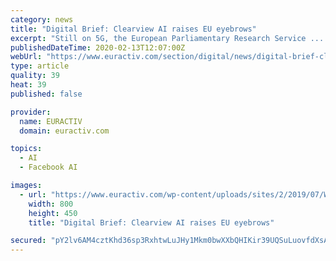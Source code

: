 ```yaml
---
category: news
title: "Digital Brief: Clearview AI raises EU eyebrows"
excerpt: "Still on 5G, the European Parliamentary Research Service ... the list here. Facebook and Microsoft both feature. On my radar February 19 is set to be one of the most important days in the Commission’s calendar in 2020. The executive will be publishing their Digital & Data strategies, as well as their Artificial Intelligence White Paper."
publishedDateTime: 2020-02-13T12:07:00Z
webUrl: "https://www.euractiv.com/section/digital/news/digital-brief-clearview-ai-raises-eu-eyebrows/"
type: article
quality: 39
heat: 39
published: false

provider:
  name: EURACTIV
  domain: euractiv.com

topics:
  - AI
  - Facebook AI

images:
  - url: "https://www.euractiv.com/wp-content/uploads/sites/2/2019/07/Web-Article-Graphic-Digital-Brief-800x450.png"
    width: 800
    height: 450
    title: "Digital Brief: Clearview AI raises EU eyebrows"

secured: "pY2lv6AM4cztKhd36sp3RxhtwLuJHy1Mkm0bwXXbQHIKir39UQSuLuovfdXsAOEp1LJbJO3jwDozmG06f0wKM61RuzM/9EGEsSOWo481v4NVCo/65o3U7FPfv0RxZBlnLJG9DsPx+fxhj02Zd0BhsC/dhK8eL9+aMATL0/SRG2EsRKjh3FPj6HCM5w7FnhcqRT4hkrkUQO616up0o82TXae8kidURMTm5nErvA83SBBrpKD+pqIVgpVQ7SJiwPXS5GmgfrC7EAkBA/rViGzLYwyzpeoo854HW9w22P4ExZ+AQvqx/LZYGusYi9rcmEFr;Ue0pzBRl6g6s9z/7UqyjOA=="
---
```


